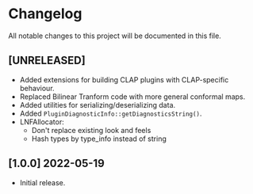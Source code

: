 # Changelog

All notable changes to this project will be documented in this file.

## [UNRELEASED]
- Added extensions for building CLAP plugins with CLAP-specific behaviour.
- Replaced Bilinear Tranform code with more general conformal maps.
- Added utilities for serializing/deserializing data.
- Added `PluginDiagnosticInfo::getDiagnosticsString()`.
- LNFAllocator:
  - Don't replace existing look and feels
  - Hash types by type_info instead of string

## [1.0.0] 2022-05-19
- Initial release.
